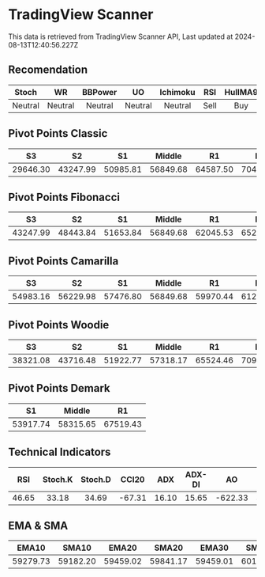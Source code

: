 # TradingView Scanner
This data is retrieved from TradingView Scanner API, Last updated at 2024-08-13T12:40:56.227Z

## Recomendation
| Stoch | WR | BBPower | UO | Ichimoku | RSI | HullMA9 |
| :---: | :---: | :---: | :---: | :---: | :---: | :---: |
| Neutral | Neutral | Neutral | Neutral | Neutral | Sell | Buy |

## Pivot Points Classic
| S3 | S2 | S1 | Middle | R1 | R2 | R3 |
| :---: | :---: | :---: | :---: | :---: | :---: | :---: |
| 29646.30 | 43247.99 | 50985.81 | 56849.68 | 64587.50 | 70451.37 | 84053.06 |

## Pivot Points Fibonacci
| S3 | S2 | S1 | Middle | R1 | R2 | R3 |
| :---: | :---: | :---: | :---: | :---: | :---: | :---: |
| 43247.99 | 48443.84 | 51653.84 | 56849.68 | 62045.53 | 65255.53 | 70451.37 |

## Pivot Points Camarilla
| S3 | S2 | S1 | Middle | R1 | R2 | R3 |
| :---: | :---: | :---: | :---: | :---: | :---: | :---: |
| 54983.16 | 56229.98 | 57476.80 | 56849.68 | 59970.44 | 61217.26 | 62464.08 |

## Pivot Points Woodie
| S3 | S2 | S1 | Middle | R1 | R2 | R3 |
| :---: | :---: | :---: | :---: | :---: | :---: | :---: |
| 38321.08 | 43716.48 | 51922.77 | 57318.17 | 65524.46 | 70919.86 | 79126.15 |

## Pivot Points Demark
| S1 | Middle | R1 |
| :---: | :---: | :---: |
| 53917.74 | 58315.65 | 67519.43 |

## Technical Indicators
| RSI | Stoch.K | Stoch.D | CCI20 | ADX | ADX-DI | AO | Mom | MACD | MACD | W.R | HullMA9 |
| :---: | :---: | :---: | :---: | :---: | :---: | :---: | :---: | :---: | :---: | :---: | :---: |
| 46.65 | 33.18 | 34.69 | -67.31 | 16.10 | 15.65 | -622.33 | 303.57 | -116.63 | 47.34 | -67.08 | 58912.17 |

## EMA & SMA
| EMA10 | SMA10 | EMA20 | SMA20 | EMA30 | SMA30 | EMA50 | SMA50 | EMA100 | SMA100 | EMA200 | SMA200 |
| :---: | :---: | :---: | :---: | :---: | :---: | :---: | :---: | :---: | :---: | :---: | :---: |
| 59279.73 | 59182.20 | 59459.02 | 59841.17 | 59459.01 | 60118.06 | 59654.30 | 58412.99 | 60665.50 | 61284.29 | 61734.38 | 62770.18 |
